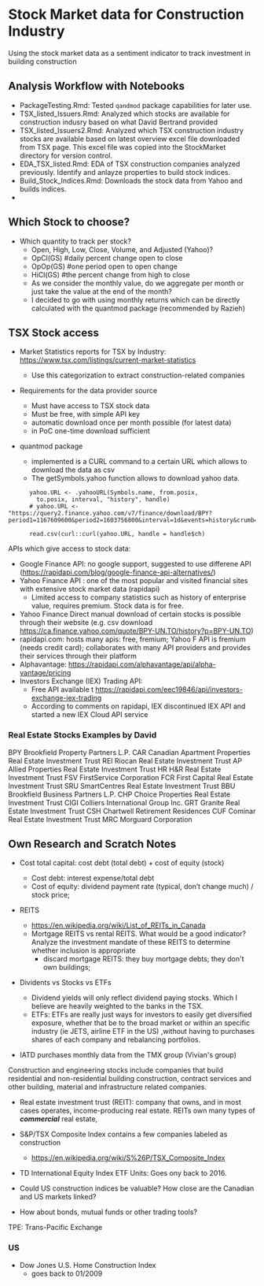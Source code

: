 # Stock Market data for Construction Industry

Using the stock market data as a sentiment indicator to track investment
in building construction


## Analysis Workflow with Notebooks

* PackageTesting.Rmd: Tested `qandmod` package capabilities for later use.
* TSX_listed_Issuers.Rmd: Analyzed which stocks are available for construction indusry based
on what David Bertrand provided
* TSX_listed_Issuers2.Rmd: Analyzed which TSX construction industry stocks are available 
based on latest overview excel file downloaded from TSX page. 
This excel file was copied into the StockMarket directory for version control.
* EDA_TSX_listed.Rmd: EDA of TSX construction companies analyzed previously.
Identify and anlayze properties to build stock indices.
* Build_Stock_Indices.Rmd: Downloads the stock data from Yahoo and builds indices.
* 





## Which Stock to choose?

* Which quantity to track per stock?
  * Open, High, Low, Close, Volume, and Adjusted (Yahoo)?
  * OpCl(GS) #daily percent change open to close
  * OpOp(GS) #one period open to open change
  * HiCl(GS) #the percent change from high to close 
  * As we consider the monthly value, do we aggregate per month or just take the value at the end of the month?
  * I decided to go with using monthly returns which can be directly calculated with the quantmod package (recommended by Razieh)
  


## TSX Stock access

* Market Statistics reports for TSX by Industry: https://www.tsx.com/listings/current-market-statistics
  * Use this categorization to extract construction-related companies


* Requirements for the data provider source
  * Must have access to TSX stock data
  * Must be free, with simple API key
  * automatic download once per month possible (for latest data)
  * in PoC one-time download sufficient

* quantmod package
  * implemented is a CURL command to a certain URL which allows to download the data as csv
  * The getSymbols.yahoo function allows to download yahoo data. 

```
      yahoo.URL <- .yahooURL(Symbols.name, from.posix, 
        to.posix, interval, "history", handle)
      # yahoo.URL <- "https://query2.finance.yahoo.com/v7/finance/download/BPY?period1=1167609600&period2=1603756800&interval=1d&events=history&crumb=iMFA1aqUnun"

      read.csv(curl::curl(yahoo.URL, handle = handle$ch)
```
APIs which give access to stock data:

* Google Finance API: no google support, suggested to use differene API (https://rapidapi.com/blog/google-finance-api-alternatives/)
* Yahoo Finance API : one of the most popular and visited financial sites with extensive stock market data (rapidapi)
  * Limited access to company statistics such as history of enterprise value, requires premium. Stock data is for free.
* Yahoo Finance Direct manual download of certain stocks is possible through their website (e.g. csv download https://ca.finance.yahoo.com/quote/BPY-UN.TO/history?p=BPY-UN.TO)
* rapidapi.com: hosts many apis: free, fremium; Yahoo F API is fremium (needs credit card); collaborates with many API providers and provides their services through their platform
* Alphavantage: https://rapidapi.com/alphavantage/api/alpha-vantage/pricing
* Investors Exchange (IEX) Trading API: 
  * Free API available t  https://rapidapi.com/eec19846/api/investors-exchange-iex-trading
  * According to comments on rapidapi, IEX discontinued IEX API and started a new IEX Cloud API service

### Real Estate Stocks Examples by David 

BPY	Brookfield Property Partners L.P.
CAR	Canadian Apartment Properties Real Estate Investment Trust
REI	Riocan Real Estate Investment Trust
AP	Allied Properties Real Estate Investment Trust
HR	H&R Real Estate Investment Trust
FSV	FirstService Corporation
FCR	First Capital Real Estate Investment Trust
SRU	SmartCentres Real Estate Investment Trust
BBU	Brookfield Business Partners L.P.
CHP	Choice Properties Real Estate Investment Trust
CIGI	Colliers International Group Inc.
GRT	Granite Real Estate Investment Trust
CSH	Chartwell Retirement Residences
CUF	Cominar Real Estate Investment Trust
MRC	Morguard Corporation

## Own Research and Scratch Notes

* Cost total capital: cost debt (total debt) + cost of equity (stock)
  * Cost debt: interest expense/total debt 
  * Cost of equity: dividend payment rate (typical, don’t change much) / stock price; 

* REITS
  * https://en.wikipedia.org/wiki/List_of_REITs_in_Canada
  * Mortgage REITS vs rental REITS. What would be a good indicator? Analyze the investment mandate of these REITS to determine whether inclusion is appropriate
    * discard mortgage REITS: they buy mortgage debts; they don't own buildings; 
  
* Dividents vs Stocks vs ETFs
  * Dividend yields will only reflect dividend paying stocks. Which I believe are heavily weighted to the banks in the TSX. 
  * ETFs: ETFs are really just ways for investors to easily get diversified exposure, whether that be to the broad market or within an specific industry (ie JETS, airline ETF in the US) ,without having to purchases shares of each company and rebalancing portfolios.
  
* IATD purchases monthly data from the TMX group (Vivian's group)
  
Construction and engineering stocks include companies that build residential and non-residential building construction, contract services and other building, material and infrastructure related companies.


* Real estate investment trust (REIT):  company that owns, and in most cases operates, income-producing real estate. REITs own many types of ***commercial*** real estate,

* S&P/TSX Composite Index contains a few companies labeled as construction
  * https://en.wikipedia.org/wiki/S%26P/TSX_Composite_Index
* TD International Equity Index ETF Units: Goes ony back to 2016.


* Could US construction indices be valuable? How close are the Canadian and US markets linked?
* How about bonds, mutual funds or other trading tools?


TPE: Trans-Pacific Exchange

### US 

* Dow Jones U.S. Home Construction Index
  * goes back to 01/2009